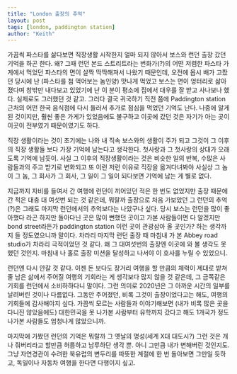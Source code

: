 ```yaml
---
title: "London 출장의 추억"
layout: post
tags: [london, paddington station]
author: "Keith"
---
```


가끔씩 파스타를 삶다보면 직장생활 시작한지 얼마 되지 않아서 보스와 런던 출장 갔던 기억을 하곤 한다. 왜? 그때 런던 본드 스트리트라는 번화가(?)의 어떤 저렴한 파스타 가게에서 먹었던 파스타의 면이 살짝 딱딱해져서 나왔기 때문인데, 오전에 몹시 배가 고팠던 당시에 난 (파스타를 첨 먹어보는 놈인양) 맛나게 먹었고 보스는 면이 엉터리로 삶아졌다며 창밖만 내다보고 있었기에 난 이 분이 평소에 집에서 대우를 잘 받고 사나보나 했다. 실제로도 그러했던 것 같고. 그러다 결국 귀국하기 직전 쯤에 Paddington station 근처의 어떤 한국 음식점에 다시 들러서 추가로 점심을 먹었던 기억도 난다. 나중에 알게 된 것이지만, 훨씬 좋은 가게가 있었음에도 불구하고 이곳에 갔던 것은 자기가 아는 곳이 이곳이 전부였기 때문이였기도 하다. 

직장 생활이라는 것이 초기에는 나와 내 직속 보스와의 생활이 주가 되고 그것이 그 이후의 직장 생활들 보다 가장 기억에 남는다고 생각한다. 첫사랑과 그 첫사랑의 상대가 오래도록 기억에 남듯이. 사실 그 이후의 직장생활이라는 것은 비슷한 일의 반복, 수많은 사람들과의 주고 받기로 변화되고 또 이런 저런 이유로 직장을 옮겨다녀봐야 사실상 그 놈이 그 놈, 그 회사가 그 회사, 그 일이 그 일이 되다보면 기억에 남는 게 별로 없다.

지금까지 자비를 들여서 간 여행에 런던이 끼어있던 적은 한 번도 없었지만 출장 때문에 간 적은 대충 대 여섯번 되는 것 같은데, 뭐랄까 출장으로 처음 가보았던 그 런던의 추억(?)은 그래도 마지막 런던에서의 추억보다는 나았구나 싶다. 당시 보스는 런던을 많이 좋아했다 라곤 하지만 돌아다닌 곳은 많이 뻔했던 곳이고 가본 사람들이면 다 알겠지만 bond street라든가 paddington station 이런 곳이 관광삼아 올 곳인가? 하는 생각까지 들 정도였으니까 말이다. 차라리 마지막 런던 출장 때 마침내 가 본 Abbey road studio가 차라리 극적이었던 것 같다. 왜 그 대여섯번의 출장엔 이곳에 와 볼 생각도 못했던 것인지. 마침내 나 홀로 출장 미션을 달성하고 나서야 이 호사를 누릴 수 있었으니.

런던엔 다시 안갈 것 같다. 이젠 돈 보다도 장거리 여행을 할 만큼의 체력이 제대로 받쳐줄 남은 삶에서 주어질 여행의 기회라는 게 생각보다 많지 않을 것 같은데, 그 금쪽같은 기회를 런던에서 소비하하다니 말이다. 그런 의미로 2020년은 그 아까운 시간의 일부를 날려버린 것이나 다름없다. 그동안 주어졌던, 비록 그것이 출장이었다고는 해도, 여행의 기회들에 감사해야지 싶다. 가끔씩 모르는 사람들과 이야기해보면 (내가 비록 많은 곳을 다니진 않았음에도) 대한민국을 못 나가본 사람부터 유학까지 갔다고 해도 1개국가 정도 나가본 사람들도 엄청나게 많았으니까.

마지막에 가봤던 런던의 기억은 뭐랄까 그 옛날의 명성(세계 X대 대도시?) 그런 것은 개나 줘버리라고 할만큼 허름하고 남루하단 생각 뿐. 아니 그만큼 내가 변해버린 것인지도. 그냥 자연경관이 수려한 북유럽의 변두리를 따뜻한 계절에 한 번 돌아보면 그만일 듯하고, 독일이나 자동차 여행을 한다면 다행이지 싶고. 